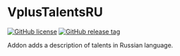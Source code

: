 # VplusTalentsRU

<!-- [![GitHub release tag](https://img.shields.io/github/v/release/GoodOldWoW/VplusTalentsRU?include_prereleases)](../../releases/latest) -->
[![GitHub license](https://img.shields.io/github/license/GoodOldWoW/VplusTalentsRU?style=flat-square)](LICENSE.md)
[![GitHub release tag](https://img.shields.io/github/v/release/GoodOldWoW/VplusTalentsRU?include_prereleases&style=flat-square)](../../releases/latest)

Addon adds a description of talents in Russian language.
